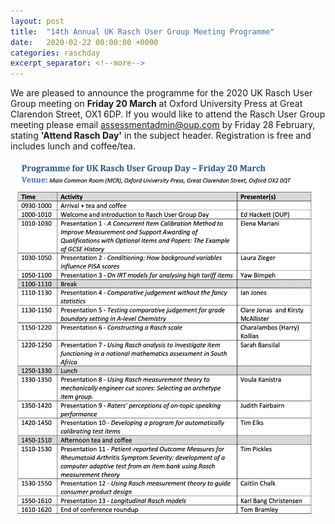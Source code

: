 ```yaml
---
layout: post
title:  "14th Annual UK Rasch User Group Meeting Programme"
date:   2020-02-22 00:00:00 +0000
categories: raschday
excerpt_separator: <!--more-->
---
```


We are pleased to announce the programme for the 2020 UK Rasch User Group meeting on **Friday 20 March** at Oxford University Press at Great Clarendon Street, OX1 6DP. If you would like to attend the Rasch User Group meeting please email <assessmentadmin@oup.com> by Friday 28 February, stating **'Attend Rasch Day'** in the subject header. 
Registration is free and includes lunch and coffee/tea.  

![2020 Programme](/assets/images/programme.png)

<!--more-->
